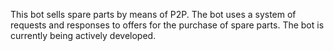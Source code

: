 This bot sells spare parts by means of P2P.
The bot uses a system of requests and responses to offers for the purchase of spare parts.
The bot is currently being actively developed.
